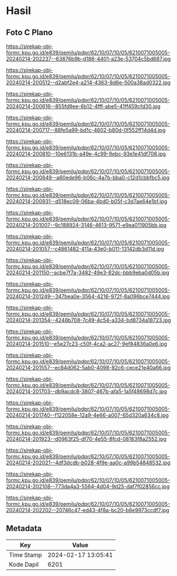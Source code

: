 # Hasil

## Foto C Plano

https://sirekap-obj-formc.kpu.go.id/e839/pemilu/pdpr/62/10/07/10/05/6210071005005-20240214-202237--63876b9b-d186-4401-a23e-53704c5bd687.jpg

https://sirekap-obj-formc.kpu.go.id/e839/pemilu/pdpr/62/10/07/10/05/6210071005005-20240214-200512--d2abf2e4-a214-4363-8d6e-500a38ad0322.jpg

https://sirekap-obj-formc.kpu.go.id/e839/pemilu/pdpr/62/10/07/10/05/6210071005005-20240214-200616--855fd9ee-6b12-4fff-abe5-41ff459cfd30.jpg

https://sirekap-obj-formc.kpu.go.id/e839/pemilu/pdpr/62/10/07/10/05/6210071005005-20240214-200717--88fe5a99-bd1c-4602-b80d-0f552ff14d4d.jpg

https://sirekap-obj-formc.kpu.go.id/e839/pemilu/pdpr/62/10/07/10/05/6210071005005-20240214-200810--10e6131b-a49e-4c99-9ebc-93e1e41df708.jpg

https://sirekap-obj-formc.kpu.go.id/e839/pemilu/pdpr/62/10/07/10/05/6210071005005-20240214-200849--a60ede96-b06c-4a7b-bba0-c12d1cbbfbc5.jpg

https://sirekap-obj-formc.kpu.go.id/e839/pemilu/pdpr/62/10/07/10/05/6210071005005-20240214-200931--d518ec09-06ba-4bd0-b05f-c3d7ae64e1bf.jpg

https://sirekap-obj-formc.kpu.go.id/e839/pemilu/pdpr/62/10/07/10/05/6210071005005-20240214-201007--9c188924-3146-4613-9571-e9ea011905bb.jpg

https://sirekap-obj-formc.kpu.go.id/e839/pemilu/pdpr/62/10/07/10/05/6210071005005-20240214-201057--c4861482-411a-43e0-b011-13142db3d11d.jpg

https://sirekap-obj-formc.kpu.go.id/e839/pemilu/pdpr/62/10/07/10/05/6210071005005-20240214-201150--acbe7f7a-3482-49e3-82dc-bbb9eba0d05b.jpg

https://sirekap-obj-formc.kpu.go.id/e839/pemilu/pdpr/62/10/07/10/05/6210071005005-20240214-201249--347bea0e-3564-4216-972f-8a096bce7444.jpg

https://sirekap-obj-formc.kpu.go.id/e839/pemilu/pdpr/62/10/07/10/05/6210071005005-20240214-201354--4248b708-7c49-4c54-a334-bd8734a18723.jpg

https://sirekap-obj-formc.kpu.go.id/e839/pemilu/pdpr/62/10/07/10/05/6210071005005-20240214-201510--e5e27c23-c50f-4ca2-ac27-9ef84836a0e6.jpg

https://sirekap-obj-formc.kpu.go.id/e839/pemilu/pdpr/62/10/07/10/05/6210071005005-20240214-201557--ec84d062-5ab0-4098-82c6-cece21e40a66.jpg

https://sirekap-obj-formc.kpu.go.id/e839/pemilu/pdpr/62/10/07/10/05/6210071005005-20240214-201703--db9acdc8-3807-467b-afa5-1a5f48698d7c.jpg

https://sirekap-obj-formc.kpu.go.id/e839/pemilu/pdpr/62/10/07/10/05/6210071005005-20240214-201740--f122058e-12a9-4e66-a007-65d320a634c8.jpg

https://sirekap-obj-formc.kpu.go.id/e839/pemilu/pdpr/62/10/07/10/05/6210071005005-20240214-201923--d0963f25-df70-4e55-8fcd-08183f8a2552.jpg

https://sirekap-obj-formc.kpu.go.id/e839/pemilu/pdpr/62/10/07/10/05/6210071005005-20240214-202021--4df3dcdb-b028-4f9e-aa0c-a99b54848532.jpg

https://sirekap-obj-formc.kpu.go.id/e839/pemilu/pdpr/62/10/07/10/05/6210071005005-20240214-202108--773da4a3-5564-4d04-9d25-daf7f02856cc.jpg

https://sirekap-obj-formc.kpu.go.id/e839/pemilu/pdpr/62/10/07/10/05/6210071005005-20240214-202202--20746c47-ed43-4f8a-bc20-b8e9973ccdf7.jpg


## Metadata

| Key        | Value               |
| ---------- | ------------------- |
| Time Stamp | 2024-02-17 13:05:41 |
| Kode Dapil | 6201                |




